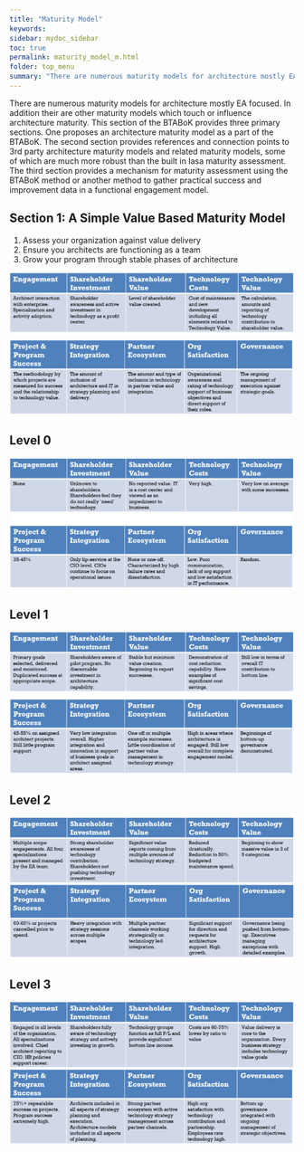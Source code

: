 ```yaml
---
title: "Maturity Model"
keywords: 
sidebar: mydoc_sidebar
toc: true
permalink: maturity_model_m.html
folder: top_menu
summary: "There are numerous maturity models for architecture mostly EA focused."
---
```



There are numerous maturity models for architecture mostly EA focused. In addition their are other maturity models which touch or influence architecture maturity. This section of the BTABoK provides three primary sections. One proposes an architecture maturity model as a part of the BTABoK. The second section provides references and connection points to 3rd party architecture maturity models and related maturity models, some of which are much more robust than the built in Iasa maturity assessment. The third section provides a mechanism for maturity assessment using the BTABoK method or another method to gather practical success and improvement data in a functional engagement model.

## Section 1: A Simple Value Based Maturity Model

1. Assess your organization against value delivery
2. Ensure you architects are functioning as a team
3. Grow your program through stable phases of architecture

![image001](media/maturity_model_m01.png) 

## Level 0
![image002](media/maturity_model_m02.png) 

## Level 1
![image003](media/maturity_model_m03.png) 

## Level 2
![image004](media/maturity_model_m04.png) 

## Level 3
![image005](media/maturity_model_m05.png) 